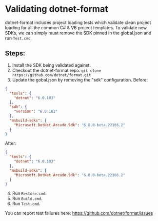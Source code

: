 # Validating dotnet-format

dotnet-format includes project loading tests which validate clean project loading for all the common C# & VB project templates. To validate new SDKs, we can simply must remove the SDK pinned in the global.json and run `Test.cmd`.

## Steps:
1. Install the SDK being validated against.
2. Checkout the dotnet-format repo. `git clone https://github.com/dotnet/format.git`
3. Update the gobal.json by removing the "sdk" configuration.
Before:
```json
{
  "tools": {
    "dotnet": "6.0.103"
  },
  "sdk": {
    "version": "6.0.103"
  },
  "msbuild-sdks": {
    "Microsoft.DotNet.Arcade.Sdk": "6.0.0-beta.22166.2"
  }
}
```
After:
```json
{
  "tools": {
    "dotnet": "6.0.103"
  },
  "msbuild-sdks": {
    "Microsoft.DotNet.Arcade.Sdk": "6.0.0-beta.22166.2"
  }
}
```
4. Run `Restore.cmd`.
5. Run `Build.cmd`.
6. Run `Test.cmd`.

You can report test failures here: https://github.com/dotnet/format/issues
